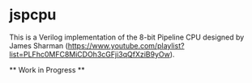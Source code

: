 # jspcpu
This is a Verilog implementation of the 8-bit Pipeline CPU designed by James Sharman (https://www.youtube.com/playlist?list=PLFhc0MFC8MiCDOh3cGFji3qQfXziB9yOw).

** Work in Progress **
